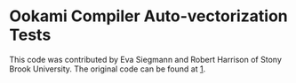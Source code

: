 Ookami Compiler Auto-vectorization Tests
========================================

This code was contributed by Eva Siegmann and Robert Harrison of 
Stony Brook University.  The original code can be found at [1].





[1]: https://github.com/esiegmann/Ookami

